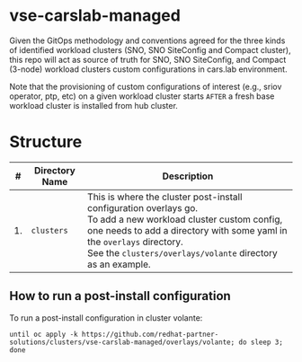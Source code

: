 # vse-carslab-managed

Given the GitOps methodology and conventions agreed for the three kinds of identified workload clusters (SNO, SNO SiteConfig and Compact cluster), this repo will act as source of truth for SNO, SNO SiteConfig, and Compact (3-node) workload clusters custom configurations in cars.lab environment.

Note that the provisioning of custom configurations of interest (e.g., sriov operator, ptp, etc) on a given workload cluster starts `AFTER` a fresh base workload cluster is installed from hub cluster. 


# Structure
|#|Directory Name|Description|
|----|--------------|-----------------|
| 1. | `clusters` | This is where the cluster post-install configuration overlays go. <br />To add a new workload cluster custom config, one needs to add a directory with some yaml in the `overlays` directory. <br /> See the `clusters/overlays/volante` directory as an example.|

## How to run a post-install configuration

To run a post-install configuration in cluster volante:
```
until oc apply -k https://github.com/redhat-partner-solutions/clusters/vse-carslab-managed/overlays/volante; do sleep 3; done
```
